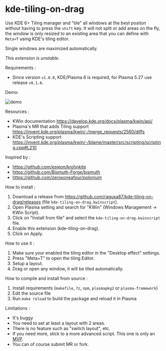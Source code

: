 # kde-tiling-on-drag
Use KDE 6+ Tiling manager and "tile" all windows at the best positon without having to press the `shift` key.
It will not split or add areas on the fly, the window is only resized to an existing area that you can define with `Meta+T` using KDE's tiling editor.

Single windows are maximized automatically.

*This extension is unstable.*

Requirements :
- Since version `v1.0.0`, KDE/Plasma 6 is required, for Plasma 5.27 use release `v0.1.6`.

Demo:

 ![demo](https://github.com/ragusa87/kde-tiling-on-drag/assets/1695207/c99ce67c-e9c4-4117-9141-9f37bf9c4e0d)

Resources :

* KWin documentation <https://develop.kde.org/docs/plasma/kwin/api/>
* Plasma's MR that adds Tiling support <https://invent.kde.org/plasma/kwin/-/merge_requests/2560/diffs>
* KDE's Scripting support <https://invent.kde.org/plasma/kwin/-/blame/master/src/scripting/scripting.cpp#L210>

Inspired by :

* <https://github.com/esjeon/krohnkite>
* <https://github.com/Bismuth-Forge/bismuth>
* <https://github.com/zeroxoneafour/polonium>

How to install :

1. Download a release from <https://github.com/ragusa87/kde-tiling-on-drag/releases> (file `kde-tiling-on-drag.kwinscript`).
2. Open Plasma setting and search for "KWin" (Windows Management -> KWin Script).
3. Click on "Install from file" and select the `kde-tiling-on-drag.kwinscript` file.
4. Enable this extension (kde-tiling-on-drag).
5. Click on Apply.

How to use it :

1. Make sure your enabled the tiling editor in the "Desktop effect" settings.
2. Press "Meta+T" to open the tiling Editor.
3. Setup a layout.
4. Drag or open any window, it will be tiled automatically.

How to compile and install from source :

1. Install requirements (`makefile`, `7z`, `npm`, `plasmapkg2` or `plasma-framework`)
2. Edit the source file
3. Run `make reload` to build the package and reload it in Plasma

Limitations :

* It's buggy
* You need to set at least a layout with 2 areas.
* There is no feature such as "switch layout", etc.
* If you need more, stick to a more advanced script. This one is only an [MVP](https://en.wikipedia.org/wiki/Minimum_viable_product).
* You can of course submit MR or fork.


